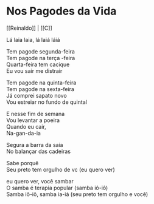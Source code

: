 # Nos Pagodes da Vida
[[Reinaldo]] | [[C]]

Lá laia laia, lá laiá láiá

Tem pagode segunda-feira  
Tem pagode na terça -feira  
Quarta-feira tem cacique  
Eu vou sair me distrair

Tem pagode na quinta-feira  
Tem pagode na sexta-feira  
Já comprei sapato novo  
Vou estreiar no fundo de quintal

E nesse fim de semana  
Vou levantar a poeira  
Quando eu cair,  
Na-gan-da-ia

Segura a barra da saia  
No balançar das cadeiras

Sabe porquê  
Seu preto tem orgulho de vc (eu quero ver)

eu quero ver, você sambar  
O samba é terapia popular (samba iô-iô)  
Samba iô-iô, samba ia-iá (seu preto tem orgulho e você)
